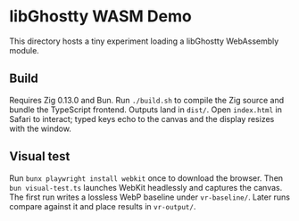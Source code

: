 # libGhostty WASM Demo

This directory hosts a tiny experiment loading a libGhostty WebAssembly module.

## Build

Requires Zig 0.13.0 and Bun. Run `./build.sh` to compile the Zig source and bundle the TypeScript frontend. Outputs land in `dist/`. Open `index.html` in Safari to interact; typed keys echo to the canvas and the display resizes with the window.

## Visual test
Run `bunx playwright install webkit` once to download the browser. Then `bun visual-test.ts` launches WebKit headlessly and captures the canvas. The first run writes a lossless WebP baseline under `vr-baseline/`. Later runs compare against it and place results in `vr-output/`.
